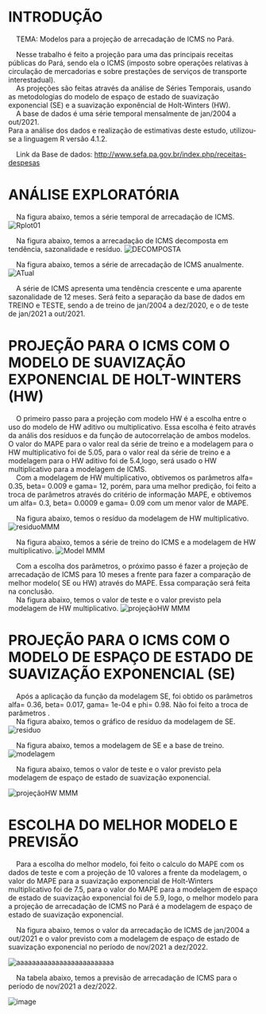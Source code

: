 # INTRODUÇÃO

 _&nbsp;_ _&nbsp;_ TEMA: Modelos para a projeção de arrecadação de ICMS no Pará.

 _&nbsp;_ _&nbsp;_  Nesse trabalho é feito a projeção para uma das principais receitas públicas do Pará, sendo ela o ICMS (imposto sobre operações relativas à circulação de mercadorias e sobre prestações de serviços de transporte interestadual).\
 _&nbsp;_ _&nbsp;_  As projeções são feitas através da análise de Séries Temporais, usando as metodologias do modelo de espaço de estado de suavização exponencial (SE) e a suavização exponêncial de Holt-Winters (HW). \
 _&nbsp;_ _&nbsp;_  A base de dados é uma série temporal mensalmente de jan/2004 a out/2021. \
Para a análise dos dados e realização de estimativas deste estudo, utilizou-se a linguagem R versão 4.1.2.

 _&nbsp;_ _&nbsp;_ Link da Base de dados: http://www.sefa.pa.gov.br/index.php/receitas-despesas



# ANÁLISE EXPLORATÓRIA
 _&nbsp;_ _&nbsp;_  Na figura abaixo, temos a série temporal de arrecadação de ICMS.
![Rplot01](https://user-images.githubusercontent.com/54318133/143904378-b49c70ec-2e66-474d-bc33-59718ec9da79.png)

 _&nbsp;_ _&nbsp;_  Na figura abaixo, temos a arrecadação de ICMS decomposta em tendência, sazonalidade e resíduo.
![DECOMPOSTA](https://user-images.githubusercontent.com/54318133/143904671-8b10fd61-966d-4258-b04d-b9671f6c50dd.png)

 _&nbsp;_ _&nbsp;_  Na figura abaixo, temos a série de arrecadação de ICMS anualmente.
![ATual](https://user-images.githubusercontent.com/54318133/144069542-92b7e670-1940-439c-aa11-1818e0d8d23c.png)

 _&nbsp;_ _&nbsp;_  A série de ICMS apresenta uma tendência crescente e uma aparente sazonalidade de 12 meses. Será feito a separação da base de dados em TREINO e TESTE, sendo a de treino de jan/2004 a dez/2020, e o de teste de jan/2021 a out/2021.

# PROJEÇÃO PARA O ICMS COM O MODELO DE  SUAVIZAÇÃO EXPONENCIAL DE HOLT-WINTERS (HW)
 _&nbsp;_ _&nbsp;_  O primeiro passo para a projeção com modelo HW é a escolha entre o uso do modelo de HW aditivo ou multiplicativo.
Essa escolha é feito através da anális dos resíduos e da função de autocorrelação de ambos modelos.
 _&nbsp;_ _&nbsp;_ O valor do MAPE para o valor real da série de treino e a modelagem para o HW multiplicativo foi de 5.05, para o valor real da série de treino e a modelagem para o HW aditivo foi de 5.4,logo, será usado o HW multiplicativo para a modelagem de ICMS. \
_&nbsp;_ _&nbsp;_ Com a modelagem de HW multiplicativo, obtivemos os parâmetros alfa= 0.35, beta= 0.009 e gama= 12, porém, para uma melhor predição, foi feito a troca de parâmetros através do critério de informação MAPE, e obtivemos um alfa= 0.3, beta= 0.0009 e gama= 0.09 com um menor valor de MAPE.
 
  _&nbsp;_ _&nbsp;_ Na figura abaixo, temos o resíduo da modelagem de HW multiplicativo.
![residuoMMM](https://user-images.githubusercontent.com/54318133/144073449-2d6c64ce-fe53-40e4-8a89-bb65a94a4b81.png)

  _&nbsp;_ _&nbsp;_ Na figura abaixo, temos a série de treino do ICMS e a modelagem de HW multiplicativo.
![Model MMM](https://user-images.githubusercontent.com/54318133/144073642-d6f80314-0852-4c2f-b66c-cb7f7545c258.png)

 _&nbsp;_ _&nbsp;_ Com a escolha dos parâmetros, o próximo passo é fazer a projeção de arrecadação de ICMS para 10 meses a frente para fazer a comparação de melhor modelo( SE ou HW) através do MAPE. Essa comparação será feita na conclusão. \
 _&nbsp;_ _&nbsp;_ Na figura abaixo, temos o valor de teste e o valor previsto pela modelagem de HW multiplicativo. 
 ![projeçãoHW MMM](https://user-images.githubusercontent.com/54318133/144074880-b7498d0c-dd68-4db7-8236-c8b013b509d6.png)




# PROJEÇÃO PARA O ICMS COM O MODELO DE ESPAÇO DE ESTADO DE SUAVIZAÇÃO EXPONENCIAL (SE)
 _&nbsp;_ _&nbsp;_  Após a aplicação da função da modelagem SE, foi obtido os parâmetros alfa= 0.36, beta= 0.017, gama= 1e-04 e phi= 0.98. Não foi feito a troca de parâmetros . \
 _&nbsp;_ _&nbsp;_  Na figura abaixo, temos o gráfico de resíduo da modelagem de SE.
![residuo](https://user-images.githubusercontent.com/54318133/143907539-48d797c5-2389-4eb7-a72d-9f97e88b5412.png)

 _&nbsp;_ _&nbsp;_  Na figura abaixo, temos a modelagem de SE e a base de treino.
![modelagem](https://user-images.githubusercontent.com/54318133/143907803-9ebcb223-9856-4d1e-ad87-9a7738c54146.png)

 _&nbsp;_ _&nbsp;_  Na figura abaixo, temos o valor de teste e o valor previsto pela modelagem de espaço de estado de suavização exponencial.
 
 ![projeçãoHW MMM](https://user-images.githubusercontent.com/54318133/144077442-7908ed05-bb48-43d2-a302-1259ce9570ab.png)


# ESCOLHA DO MELHOR MODELO E PREVISÃO

 _&nbsp;_ _&nbsp;_ Para a escolha do melhor modelo, foi feito o calculo do MAPE com os dados de teste e com a projeção de 10 valores a frente da modelagem, o valor do MAPE para a suavização exponencial de Holt-Winters multiplicativo foi de 7.5, para o valor do MAPE para a modelagem de espaço de estado de suavização exponencial foi de 5.9, logo, o melhor modelo para a projeção de arrecadação de ICMS no Pará é a modelagem de espaço de estado de suavização exponencial.  

_&nbsp;_ _&nbsp;_ Na figura abaixo, temos o valor da arrecadação de ICMS de jan/2004 a out/2021 e o valor previsto com a modelagem de espaço de estado de suavização exponencial no período de nov/2021 a dez/2022.
 
![aaaaaaaaaaaaaaaaaaaaaaaaa](https://user-images.githubusercontent.com/54318133/144090243-6200da72-1870-486a-9296-e4da3cf555e1.png)

_&nbsp;_ _&nbsp;_ Na tabela abaixo, temos a previsão de arrecadação de ICMS para o período de nov/2021 a dez/2022.

![image](https://user-images.githubusercontent.com/54318133/144092054-8f3d748c-ed4e-4281-8496-61d75c6cbc39.png)





